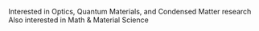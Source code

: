 Interested in Optics, Quantum Materials, and Condensed Matter research
<br>
Also interested in Math & Material Science
